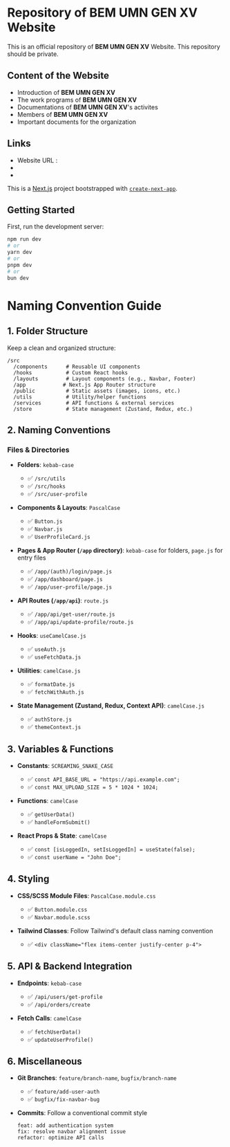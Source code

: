 # Repository of **BEM UMN GEN XV** Website

This is an official repository of **BEM UMN GEN XV** Website. This repository should be private.

## Content of the Website

-   Introduction of **BEM UMN GEN XV**
-   The work programs of **BEM UMN GEN XV**
-   Documentations of **BEM UMN GEN XV**'s activites
-   Members of **BEM UMN GEN XV**
-   Important documents for the organization

## Links

-   Website URL :
-
-

This is a [Next.js](https://nextjs.org) project bootstrapped with [`create-next-app`](https://nextjs.org/docs/app/api-reference/cli/create-next-app).

## Getting Started

First, run the development server:

```bash
npm run dev
# or
yarn dev
# or
pnpm dev
# or
bun dev
```

# Naming Convention Guide

## 1. Folder Structure

Keep a clean and organized structure:

```
/src
  /components      # Reusable UI components
  /hooks           # Custom React hooks
  /layouts         # Layout components (e.g., Navbar, Footer)
  /app            # Next.js App Router structure
  /public          # Static assets (images, icons, etc.)
  /utils           # Utility/helper functions
  /services        # API functions & external services
  /store           # State management (Zustand, Redux, etc.)
```

## 2. Naming Conventions

### Files & Directories

-   **Folders**: `kebab-case`

    -   ✅ `/src/utils`
    -   ✅ `/src/hooks`
    -   ✅ `/src/user-profile`

-   **Components & Layouts**: `PascalCase`

    -   ✅ `Button.js`
    -   ✅ `Navbar.js`
    -   ✅ `UserProfileCard.js`

-   **Pages & App Router (`/app` directory)**: `kebab-case` for folders, `page.js` for entry files

    -   ✅ `/app/(auth)/login/page.js`
    -   ✅ `/app/dashboard/page.js`
    -   ✅ `/app/user-profile/page.js`

-   **API Routes (`/app/api`)**: `route.js`

    -   ✅ `/app/api/get-user/route.js`
    -   ✅ `/app/api/update-profile/route.js`

-   **Hooks**: `useCamelCase.js`

    -   ✅ `useAuth.js`
    -   ✅ `useFetchData.js`

-   **Utilities**: `camelCase.js`

    -   ✅ `formatDate.js`
    -   ✅ `fetchWithAuth.js`

-   **State Management (Zustand, Redux, Context API)**: `camelCase.js`
    -   ✅ `authStore.js`
    -   ✅ `themeContext.js`

## 3. Variables & Functions

-   **Constants**: `SCREAMING_SNAKE_CASE`

    -   ✅ `const API_BASE_URL = "https://api.example.com";`
    -   ✅ `const MAX_UPLOAD_SIZE = 5 * 1024 * 1024;`

-   **Functions**: `camelCase`

    -   ✅ `getUserData()`
    -   ✅ `handleFormSubmit()`

-   **React Props & State**: `camelCase`
    -   ✅ `const [isLoggedIn, setIsLoggedIn] = useState(false);`
    -   ✅ `const userName = "John Doe";`

## 4. Styling

-   **CSS/SCSS Module Files**: `PascalCase.module.css`

    -   ✅ `Button.module.css`
    -   ✅ `Navbar.module.scss`

-   **Tailwind Classes**: Follow Tailwind's default class naming convention
    -   ✅ `<div className="flex items-center justify-center p-4">`

## 5. API & Backend Integration

-   **Endpoints**: `kebab-case`

    -   ✅ `/api/users/get-profile`
    -   ✅ `/api/orders/create`

-   **Fetch Calls**: `camelCase`
    -   ✅ `fetchUserData()`
    -   ✅ `updateUserProfile()`

## 6. Miscellaneous

-   **Git Branches**: `feature/branch-name`, `bugfix/branch-name`

    -   ✅ `feature/add-user-auth`
    -   ✅ `bugfix/fix-navbar-bug`

-   **Commits**: Follow a conventional commit style
    ```
    feat: add authentication system
    fix: resolve navbar alignment issue
    refactor: optimize API calls
    ```
